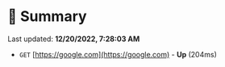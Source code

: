 # 📖 Summary
Last updated: **12/20/2022, 7:28:03 AM**

- `GET` [https://google.com](https://google.com) - **Up** (204ms)

